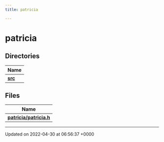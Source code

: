 ```yaml
---
title: patricia

---
```


# patricia



## Directories

| Name           |
| -------------- |
| **[src](Files/dir_24306a137567445e48c6579ead260684.md#dir-src)**  |

## Files

| Name           |
| -------------- |
| **[patricia/patricia.h](Files/patricia_8h.md#file-patricia.h)**  |






-------------------------------

Updated on 2022-04-30 at 06:56:37 +0000
